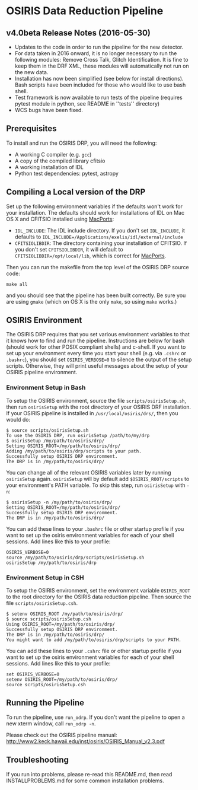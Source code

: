 # OSIRIS Data Reduction Pipeline

## v4.0beta Release Notes (2016-05-30)

- Updates to the code in order to run the pipeline for the new detector.
- For data taken in 2016 onward, it is no longer necessary to run the following modules: Remove Cross Talk, Glitch Identification. It is fine to keep them in the DRF XML, these modules will automatically not run on the new data.
- Installation has now been simplified (see below for install directions). Bash scripts have been included for those who would like to use bash shell.
- Test framework is now available to run tests of the pipeline (requires pytest module in python, see README in ''tests'' directory)
- WCS bugs have been fixed. 

## Prerequisites

To install and run the OSIRIS DRP, you will need the following:

- A working C compiler (e.g. ``gcc``)
- A copy of the compiled library cfitsio
- A working installation of IDL
- Python test dependencies: pytest, astropy

## Compiling a Local version of the DRP

Set up the following environment variables if the defaults won't work for your installation. The defaults should work for installations of IDL on Mac OS X and CFITSIO installed using [MacPorts][]:

- ``IDL_INCLUDE``: The IDL include directory. If you don't set ``IDL_INCLUDE``, it defaults to ``IDL_INCLUDE=/Applications/exelis/idl/external/include``
- ``CFITSIOLIBDIR``: The directory containing your installation of CFITSIO. If you don't set ``CFITSIOLIBDIR``, it will default to ``CFITSIOLIBDIR=/opt/local/lib``, which is correct for [MacPorts][].

Then you can run the makefile from the top level of the OSIRIS DRP source code:

```
make all
```

and you should see that the pipeline has been built correctly. Be sure you are using ``gmake`` (which on OS X is the only ``make``, so using ``make`` works.)

[MacPorts]: https://www.macports.org

## OSIRIS Environment

The OSIRIS DRP requires that you set various environment variables to that it knows how to find and run the pipeline. Instructions are below for bash (should work for other POSIX compliant shells) and c-shell. If you want to set up your environment every time you start your shell (e.g. via ``.cshrc`` or ``.bashrc``), you should set ``OSIRIS_VERBOSE=0`` to silence the output of the setup scripts. Otherwise, they will print useful messages about the setup of your OSIRIS pipeline environment.

### Environment Setup in Bash

To setup the OSIRIS environment, source the file ``scripts/osirisSetup.sh``, then run ``osirisSetup`` with the root directory of your OSIRIS DRF installation. If your OSIRIS pipeline is installed in ``/usr/local/osiris/drs/``, then you would do:

```
$ source scripts/osirisSetup.sh
To use the OSIRIS DRP, run osirisSetup /path/to/my/drp
$ osirisSetup /my/path/to/osiris/drp/
Setting OSIRIS_ROOT=/my/path/to/osiris/drp/
Adding /my/path/to/osiris/drp/scripts to your path.
Successfully setup OSIRIS DRP environment.
The DRP is in /my/path/to/osiris/drp/
```

You can change all of the relevant OSIRIS variables later by running ``osirisSetup`` again. ``osirisSetup`` will by default add ``$OSIRIS_ROOT/scripts`` to your environment's PATH variable. To skip this step, run ``osirisSetup`` with ``-n``:

```
$ osirisSetup -n /my/path/to/osiris/drp/
Setting OSIRIS_ROOT=/my/path/to/osiris/drp/
Successfully setup OSIRIS DRP environment.
The DRP is in /my/path/to/osiris/drp/
```

You can add these lines to your ``.bashrc`` file or other startup profile if you want to set up the osiris environment variables for each of your shell sessions. Add lines like this to your profile:

```
OSIRIS_VERBOSE=0
source /my/path/to/osiris/drp/scripts/osirisSetup.sh
osirisSetup /my/path/to/osiris/drp
```

### Environment Setup in CSH

To setup the OSIRIS environment, set the environment variable ``OSIRIS_ROOT`` to the root directory for the OSIRIS data reduction pipeline. Then source the file ``scripts/osirisSetup.csh``.

```
$ setenv OSIRIS_ROOT /my/path/to/osiris/drp/
$ source scripts/osirisSetup.csh
Using OSIRIS_ROOT=/my/path/to/osiris/drp/
Successfully setup OSIRIS DRP environment.
The DRP is in /my/path/to/osiris/drp/
You might want to add /my/path/to/osiris/drp/scripts to your PATH.
```

You can add these lines to your ``.cshrc`` file or other startup profile if you want to set up the osiris environment variables for each of your shell sessions. Add lines like this to your profile:

```
set OSIRIS_VERBOSE=0
setenv OSIRIS_ROOT=/my/path/to/osiris/drp/
source scripts/osirisSetup.csh
```

## Running the Pipeline

To run the pipeline, use ``run_odrp``. If you don't want the pipeline to open a new xterm window, call ``run_odrp -n``.

Please check out the OSIRIS pipeline manual: <http://www2.keck.hawaii.edu/inst/osiris/OSIRIS_Manual_v2.3.pdf>

## Troubleshooting

If you run into problems, please re-read this README.md, then read INSTALLPROBLEMS.md for some common installation problems.

